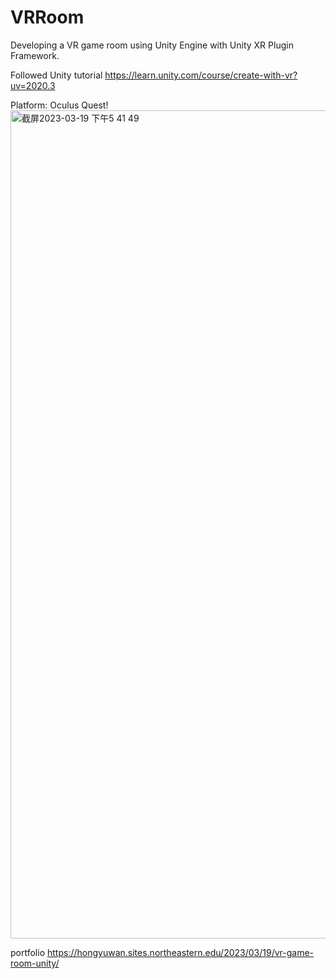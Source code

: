 # VRRoom
Developing a VR game room using Unity Engine with Unity XR Plugin Framework. 

Followed Unity tutorial https://learn.unity.com/course/create-with-vr?uv=2020.3

Platform: Oculus Quest!
<img width="1325" alt="截屏2023-03-19 下午5 41 49" src="https://user-images.githubusercontent.com/85655086/226221970-1263ab5d-2323-4ebb-a055-a00b4934f4b6.png">


portfolio 
https://hongyuwan.sites.northeastern.edu/2023/03/19/vr-game-room-unity/
